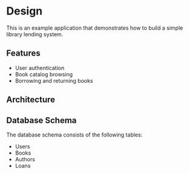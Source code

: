# Design

This is an example application that demonstrates how to build a simple library lending system.

## Features

- User authentication
- Book catalog browsing
- Borrowing and returning books

## Architecture


## Database Schema

The database schema consists of the following tables:
- Users
- Books
- Authors
- Loans

